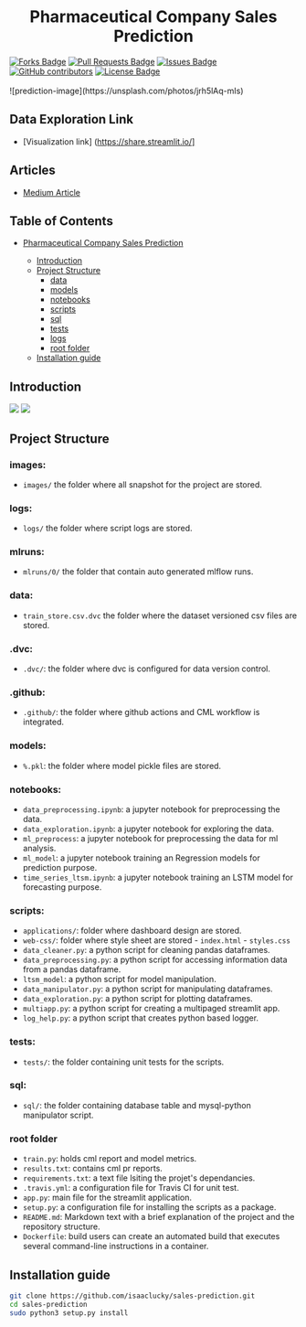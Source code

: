<h1 align="center">Pharmaceutical Company Sales Prediction</h1>
<div>
<a href="https://github.com/isaaclucky/sales-prediction/network/members"><img src="https://img.shields.io/github/forks/isaaclucky/sales-prediction" alt="Forks Badge"/></a>
<a href="https://github.com/isaaclucky/sales-prediction/pulls"><img src="https://img.shields.io/github/issues-pr/isaaclucky/sales-prediction" alt="Pull Requests Badge"/></a>
<a href="https://github.com/isaaclucky/sales-prediction/issues"><img src="https://img.shields.io/github/issues/isaaclucky/sales-prediction" alt="Issues Badge"/></a>
<a href="https://github.com/isaaclucky/sales-prediction/graphs/contributors"><img alt="GitHub contributors" src="https://img.shields.io/github/contributors/isaaclucky/sales-prediction?color=2b9348"></a>
<a href="https://github.com/isaaclucky/sales-prediction/blob/main/LICENSE"><img src="https://img.shields.io/github/license/isaaclucky/sales-prediction?color=2b9348" alt="License Badge"/></a>
</div>


</br>
![prediction-image](https://unsplash.com/photos/jrh5lAq-mIs)

## Data Exploration Link
- [Visualization link] (https://share.streamlit.io/]

## Articles
- [Medium Article](https://medium.com/)

## Table of Contents

* [Pharmaceutical Company Sales Prediction](#sales-prediction)

  - [Introduction](##Introduction)
  - [Project Structure](#project-structure)
    * [data](#data)
    * [models](#models)
    * [notebooks](#notebooks)
    * [scripts](#scripts)
    * [sql](#sql)
    * [tests](#tests)
    * [logs](#logs)
    * [root folder](#root-folder)
  - [Installation guide](#installation-guide)

## Introduction

<img src="images/slide/" name="">
<img src="images/slide/" name="">

## Project Structure

### images:

- `images/` the folder where all snapshot for the project are stored.

### logs:

- `logs/` the folder where script logs are stored.

### mlruns:
- `mlruns/0/` the folder that contain auto generated mlflow runs.
### data:

 - `train_store.csv.dvc` the folder where the dataset versioned csv files are stored.

### .dvc:
- `.dvc/`: the folder where dvc is configured for data version control.

### .github:

- `.github/`: the folder where github actions and CML workflow is integrated.

### models:
- `%.pkl`: the folder where model pickle files are stored.

### notebooks:

- `data_preprocessing.ipynb`: a jupyter notebook for preprocessing the data.
- `data_exploration.ipynb`: a jupyter notebook for exploring the data.
- `ml_preprocess`: a jupyter notebook for preprocessing the data for ml analysis.
- `ml_model`: a jupyter notebook training an Regression models for prediction purpose.
- `time_series_ltsm.ipynb`: a jupyter notebook training an LSTM model for forecasting purpose.

###  scripts:

- `applications/`: folder where dashboard design are stored.
- `web-css/`: folder where style sheet are stored
      - `index.html`
      - `styles.css`
- `data_cleaner.py`: a python script for cleaning pandas dataframes.
- `data_preprocessing.py`:  a python script for accessing information data from a pandas dataframe.
- `ltsm_model`: a python script for model manipulation.
- `data_manipulator.py`: a python script for manipulating dataframes.
- `data_exploration.py`: a python script for plotting dataframes.
- `multiapp.py`: a python script for creating a multipaged streamlit app.
- `log_help.py`: a python script that creates python based logger.
### tests:

- `tests/`: the folder containing unit tests for the scripts.

### sql:

- `sql/`: the folder containing database table and mysql-python manipulator script.
### root folder

- `train.py`: holds cml report and model metrics.
- `results.txt`: contains cml pr reports.
- `requirements.txt`: a text file lsiting the projet's dependancies.
- `.travis.yml`: a configuration file for Travis CI for unit test.
- `app.py`: main file for the streamlit application.
- `setup.py`: a configuration file for installing the scripts as a package.
- `README.md`: Markdown text with a brief explanation of the project and the repository structure.
- `Dockerfile`: build users can create an automated build that executes several command-line instructions in a container.

## Installation guide

```bash
git clone https://github.com/isaaclucky/sales-prediction.git
cd sales-prediction
sudo python3 setup.py install
```
